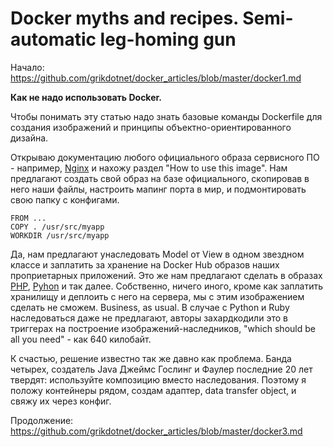 Docker myths and recipes. Semi-automatic leg-homing gun
========

Начало: https://github.com/grikdotnet/docker_articles/blob/master/docker1.md

**Как не надо использовать Docker.**

Чтобы понимать эту статью надо знать базовые команды Dockerfile для создания изображений и принципы объектно-ориентированного дизайна. 

Открываю документацию любого официального образа сервисного ПО - например, [Nginx](https://hub.docker.com/_/nginx/) и нахожу раздел "How to use this image".
Нам предлагают создать свой образ на базе официального, скопировав в него наши файлы, настроить мапинг порта в мир, и подмонтировать свою папку с конфигами.
```
FROM ...
COPY . /usr/src/myapp
WORKDIR /usr/src/myapp
```

Да, нам предлагают унаследовать Model от View в одном звездном классе и заплатить за хранение на Docker Hub образов наших проприетарных приложений. 
Это же нам предлагают сделать в образах [PHP](https://hub.docker.com/_/php/), [Pyhon](https://github.com/docker-library/docs/blob/master/python/README.md) и так далее. Собственно, ничего иного, кроме как заплатить хранилищу и деплоить с него на сервера, мы с этим изображением сделать не сможем. Business, as usual.
В случае с Python и Ruby наследоваться даже не предлагают, авторы захардкодили это в триггерах на построение изображений-наследников, "which should be all you need" - как 640 килобайт.

К счастью, решение известно так же давно как проблема. Банда четырех, создатель Java Джеймс Гослинг и Фаулер последние 20 лет твердят: используйте композицию вместо наследования.
Поэтому я положу контейнеры рядом, создам адаптер, data transfer object, и свяжу их через конфиг.

Продолжение: https://github.com/grikdotnet/docker_articles/blob/master/docker3.md